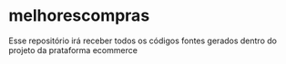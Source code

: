 # melhorescompras
Esse repositório irá receber todos os códigos fontes gerados dentro do projeto da prataforma ecommerce
